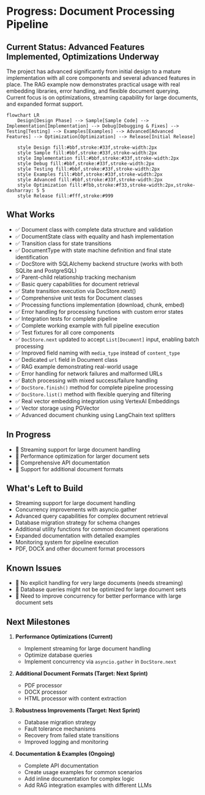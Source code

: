 # Progress: Document Processing Pipeline

## Current Status: Advanced Features Implemented, Optimizations Underway

The project has advanced significantly from initial design to a mature implementation with all core components and several advanced features in place. The RAG example now demonstrates practical usage with real embedding libraries, error handling, and flexible document querying. Current focus is on optimizations, streaming capability for large documents, and expanded format support.

```mermaid
flowchart LR
    Design[Design Phase] --> Sample[Sample Code] --> Implementation[Implementation] --> Debug[Debugging & Fixes] --> Testing[Testing] --> Examples[Examples] --> Advanced[Advanced Features] --> Optimization[Optimization] --> Release[Initial Release]
    
    style Design fill:#bbf,stroke:#33f,stroke-width:2px
    style Sample fill:#bbf,stroke:#33f,stroke-width:2px
    style Implementation fill:#bbf,stroke:#33f,stroke-width:2px
    style Debug fill:#bbf,stroke:#33f,stroke-width:2px
    style Testing fill:#bbf,stroke:#33f,stroke-width:2px
    style Examples fill:#bbf,stroke:#33f,stroke-width:2px
    style Advanced fill:#bbf,stroke:#33f,stroke-width:2px
    style Optimization fill:#fbb,stroke:#f33,stroke-width:2px,stroke-dasharray: 5 5
    style Release fill:#fff,stroke:#999
```

## What Works
- ✅ Document class with complete data structure and validation
- ✅ DocumentState class with equality and hash implementation
- ✅ Transition class for state transitions
- ✅ DocumentType with state machine definition and final state identification
- ✅ DocStore with SQLAlchemy backend structure (works with both SQLite and PostgreSQL)
- ✅ Parent-child relationship tracking mechanism
- ✅ Basic query capabilities for document retrieval
- ✅ State transition execution via DocStore.next()
- ✅ Comprehensive unit tests for Document classes
- ✅ Processing functions implementation (download, chunk, embed)
- ✅ Error handling for processing functions with custom error states
- ✅ Integration tests for complete pipeline
- ✅ Complete working example with full pipeline execution
- ✅ Test fixtures for all core components
- ✅ `DocStore.next` updated to accept `List[Document]` input, enabling batch processing
- ✅ Improved field naming with `media_type` instead of `content_type`
- ✅ Dedicated `url` field in Document class
- ✅ RAG example demonstrating real-world usage
- ✅ Error handling for network failures and malformed URLs
- ✅ Batch processing with mixed success/failure handling
- ✅ `DocStore.finish()` method for complete pipeline processing
- ✅ `DocStore.list()` method with flexible querying and filtering
- ✅ Real vector embedding integration using VertexAI Embeddings
- ✅ Vector storage using PGVector
- ✅ Advanced document chunking using LangChain text splitters

## In Progress
- 🔄 Streaming support for large document handling
- 🔄 Performance optimization for larger document sets
- 🔄 Comprehensive API documentation
- 🔄 Support for additional document formats

## What's Left to Build
- Streaming support for large document handling
- Concurrency improvements with asyncio.gather
- Advanced query capabilities for complex document retrieval
- Database migration strategy for schema changes
- Additional utility functions for common document operations
- Expanded documentation with detailed examples
- Monitoring system for pipeline execution
- PDF, DOCX and other document format processors

## Known Issues
- 🐛 No explicit handling for very large documents (needs streaming)
- 🐛 Database queries might not be optimized for large document sets
- 🐛 Need to improve concurrency for better performance with large document sets

## Next Milestones
1. **Performance Optimizations (Current)**
   - Implement streaming for large document handling
   - Optimize database queries
   - Implement concurrency via `asyncio.gather` in `DocStore.next`

2. **Additional Document Formats (Target: Next Sprint)**
   - PDF processor
   - DOCX processor
   - HTML processor with content extraction

3. **Robustness Improvements (Target: Next Sprint)**
   - Database migration strategy
   - Fault tolerance mechanisms
   - Recovery from failed state transitions
   - Improved logging and monitoring

4. **Documentation & Examples (Ongoing)**
   - Complete API documentation
   - Create usage examples for common scenarios
   - Add inline documentation for complex logic
   - Add RAG integration examples with different LLMs
